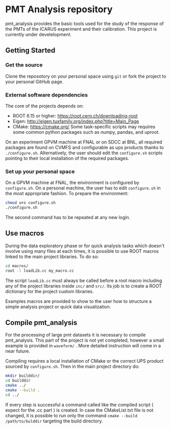 
# PMT Analysis repository #
pmt_analysis provides the basic tools used for the study of the response of the PMTs of the ICARUS experiment and their calibration. This project is currently under develelopment.

## Getting Started ##
### Get the source ###
Clone the reposotory on your personal space using `git` or fork the project to your personal GitHub page.
### External software dependencies ###
The core of the projects depends on:
* ROOT 6.15 or higher: https://root.cern.ch/downloading-root  
* Eigen: http://eigen.tuxfamily.org/index.php?title=Main_Page
* CMake: https://cmake.org/
Some task-specific scripts may requires some common python packages such as numpy, pandas, and uproot.

On an experiment GPVM machine at FNAL or on SDCC at BNL, all required packages are found on CVMFS and configurable as ups products thanks to  `./configure.sh`. Alternatively, the user should edit the `configure.sh` scripts pointing to their local installation of the required packages.

### Set up your personal space ###
On a GPVM machine at FNAL, the environment is configured by `configure.sh`. On a personal machine, the user has to edit `configure.sh` in the most appropriate fashion. To prepare the environment:
``` bash
chmod u+x configure.sh
./configure.sh
```
The second command has to be repeated at any new login.

## Use macros ##
During the data exploratory phase or for quick analysis tasks which doesn't involve using many files at each times, it is possible to use ROOT macros linked to the main project libraries. To do so:
``` bash
cd macros/
root -l loadLib.cc my_macro.cc
```
The script `loadLib.cc` must always be called before a root macro including any of the project libraries inside `inc/` and `src/`. Its job is to create a ROOT dictionary for the project custom libraries.

Examples macros are provided to show to the user how to structure a simple analysis project or quick data visualization.

## Compile pmt_analysis ##
For the processing of large pmt datasets  it is necessary to compile pmt_analysis. This part of the project is not yet completed, however a small example is provided in `waveform/` . More detailed instruction will come in a near future.

Compiling requires a local installation of CMake or the correct UPS product sourced by `configure.sh`. Then in the main project directory do:
``` bash
mkdir builddir/
cd builddir
cmake ../
cmake --build .
cd ../
```
If every step is successful a command called like the compiled script ( expect for the .cc part ) is created. In case the CMakeList.txt file is not changed, it is possible to run only the command `cmake --build /path/to/bulddir` targeting the build directory. 
